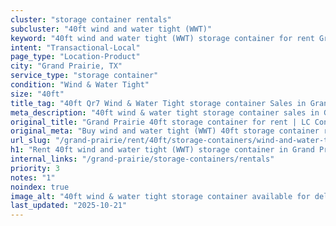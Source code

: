 ```yaml
---
cluster: "storage container rentals"
subcluster: "40ft wind and water tight (WWT)"
keyword: "40ft wind and water tight (WWT) storage container for rent Grand Prairie, TX"
intent: "Transactional-Local"
page_type: "Location-Product"
city: "Grand Prairie, TX"
service_type: "storage container"
condition: "Wind & Water Tight"
size: "40ft"
title_tag: "40ft Qr7 Wind & Water Tight storage container Sales in Grand Prairie | LC Container"
meta_description: "40ft wind & water tight storage container sales in Grand Prairie. Fast delivery, competitive pricing. Serving storage containers area. Quote ID: SIE. Call (214) 524-4168 for your free quote today."
original_title: "Grand Prairie 40ft storage container for rent | LC Container"
original_meta: "Buy wind and water tight (WWT) 40ft storage container rent with local delivery in Grand Prairie, TX. LC Container — local Since 2003. Request a fast quote today."
url_slug: "/grand-prairie/rent/40ft/storage-containers/wind-and-water-tight-wwt"
h1: "Rent 40ft wind and water tight (WWT) storage container in Grand Prairie"
internal_links: "/grand-prairie/storage-containers/rentals"
priority: 3
notes: "1"
noindex: true
image_alt: "40ft wind & water tight storage container available for delivery in Grand Prairie"
last_updated: "2025-10-21"
---
```


<!-- TODO: Add unique city/inventory copy, images, and internal links here. -->

